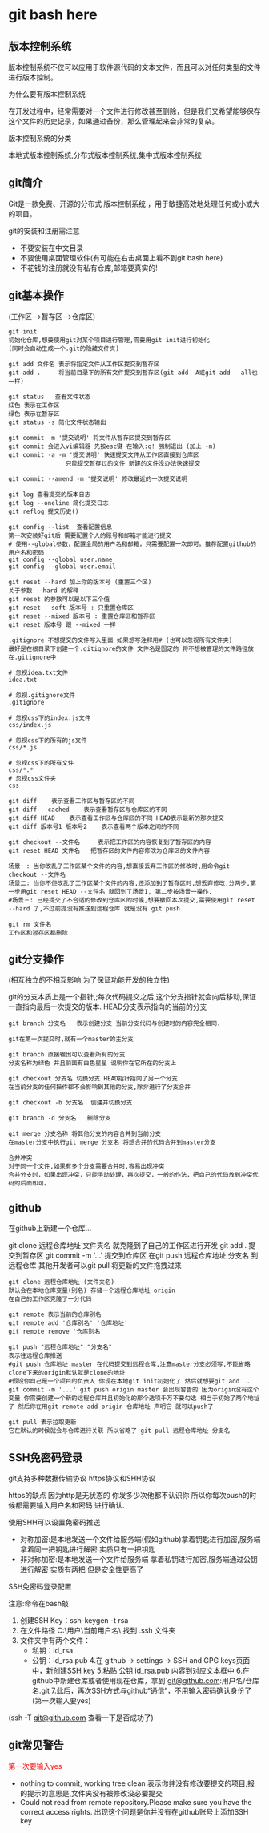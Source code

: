 # git bash here
## 版本控制系统

版本控制系统不仅可以应用于软件源代码的文本文件，而且可以对任何类型的文件进行版本控制。

为什么要有版本控制系统

在开发过程中，经常需要对一个文件进行修改甚至删除，但是我们又希望能够保存这个文件的历史记录，如果通过备份，那么管理起来会非常的复杂。

版本控制系统的分类

本地式版本控制系统,分布式版本控制系统,集中式版本控制系统



## git简介

Git是一款免费、开源的分布式 版本控制系统 ，用于敏捷高效地处理任何或小或大的项目。

git的安装和注册需注意

- 不要安装在中文目录
- 不要使用桌面管理软件(有可能在右击桌面上看不到git bash here)
- 不花钱的注册就没有私有仓库,邮箱要真实的!



## git基本操作

(工作区-->暂存区-->仓库区)

    git init
    初始化仓库,想要使用git对某个项目进行管理,需要用git init进行初始化
    (同时会自动生成一个.git的隐藏文件夹)

    git add 文件名 表示将指定文件从工作区提交到暂存区
    git add .	  将当前目录下的所有文件提交到暂存区(git add -A或git add --all也一样)

    git status   查看文件状态
    红色 表示在工作区
    绿色 表示在暂存区
    git status -s 简化文件状态输出

    git commit -m '提交说明' 将文件从暂存区提交到暂存区
    git commit 会进入vi编辑器 先按esc键 在输入:q! 强制退出 (加上 -m)
    git commit -a -m '提交说明' 快速提交文件从工作区直接到仓库区
    				只能提交暂存过的文件 新建的文件没办法快速提交
    				
    git commit --amend -m '提交说明' 修改最近的一次提交说明

    git log 查看提交的版本日志
    git log --oneline 简化提交日志
    git reflog 提交历史()

    git config --list  查看配置信息
    第一次安装好git后 需要配置个人的账号和邮箱才能进行提交
    # 使用--global参数，配置全局的用户名和邮箱，只需要配置一次即可。推荐配置github的用户名和密码
    git config --global user.name
    git config --global user.email

    git reset --hard 加上你的版本号 (重置三个区)
    关于参数 --hard 的解释
    git reset 的参数可以是以下三个值
    git reset --soft 版本号 : 只重置仓库区
    git reset --mixed 版本号 : 重置仓库区和暂存区
    git reset 版本号 跟 --mixed 一样

    .gitignore 不想提交的文件写入里面 如果想写注释用# (也可以忽视所有文件夹)
    最好是在根目录下创建一个.gitignore的文件 文件名是固定的 将不想被管理的文件路径放在.gitignore中
    
    # 忽视idea.txt文件
    idea.txt
    
    # 忽视.gitignore文件
    .gitignore
    
    # 忽视css下的index.js文件
    css/index.js
    
    # 忽视css下的所有的js文件
    css/*.js
    
    # 忽视css下的所有文件
    css/*.*
    # 忽视css文件夹
    css

    git diff    表示查看工作区与暂存区的不同
    git diff --cached    表示查看暂存区与仓库区的不同
    git diff HEAD    表示查看工作区与仓库区的不同 HEAD表示最新的那次提交
    git diff 版本号1 版本号2    表示查看两个版本之间的不同

    git checkout --文件名	   表示把工作区的内容恢复到了暂存区的内容
    git reset HEAD 文件名   把暂存区的文件内容修改为仓库区的文件内容
    
    场景一: 当你改乱了工作区某个文件的内容,想直接丢弃工作区的修改时,用命令git checkout --文件名
    场景二: 当你不但改乱了工作区某个文件的内容,还添加到了暂存区时,想丢弃修改,分两步,第一步用git reset HEAD --文件名 就回到了场景1, 第二步按场景一操作.
    #场景三: 已经提交了不合适的修改到仓库区的时候,想要撤回本次提交,需要使用git reset --hard 了,不过前提没有推送到远程仓库 就是没有 git push 

    git rm 文件名
    工作区和暂存区都删除



## git分支操作

(相互独立的不相互影响 为了保证功能开发的独立性)

git的分支本质上是一个指针,;每次代码提交之后,这个分支指针就会向后移动,保证一直指向最后一次提交的版本. HEAD分支表示指向的当前的分支

    git branch 分支名   表示创建分支 当前分支代码与创建时的内容完全相同.
    
    git在第一次提交时,就有一个master的主分支
    
    git branch 直接输出可以查看所有的分支
    分支名称为绿色 并且前面有白色星星 说明你在它所在的分支上

    git checkout 分支名 切换分支 HEAD指针指向了另一个分支
    在当前分支的任何操作都不会影响到其他的分支,除非进行了分支合并

    git checkout -b 分支名  创建并切换分支

    git branch -d 分支名   删除分支

    git merge 分支名称 将其他分支的内容合并到当前分支
    在master分支中执行git merge 分支名 将想合并的代码合并到master分支
    
    合并冲突
    对于同一个文件,如果有多个分支需要合并时,容易出现冲突
    合并分支时，如果出现冲突，只能手动处理，再次提交，一般的作法，把自己的代码放到冲突代码的后面即可。

    





## github

在github上新建一个仓库...

git clone 远程仓库地址 文件夹名 就克隆到了自己的工作区进行开发 git add . 提交到暂存区 git commit -m '...' 提交到仓库区  在git push 远程仓库地址 分支名 到远程仓库  其他开发者可以git pull 将更新的文件拖拽过来



    git clone 远程仓库地址 (文件夹名)
    默认会在本地仓库变量(别名) 存储一个远程仓库地址 origin
    在自己的工作区克隆了一分代码

    git remote 表示当前的仓库别名
    git remote add '仓库别名' '仓库地址'
    git remote remove '仓库别名'

    git push "远程仓库地址" "分支名"
    表示往远程仓库推送
    #git push 仓库地址 master 在代码提交到远程仓库,注意master分支必须写,不能省略
    clone下来的origin默认就是clone的地址
    #假设你自己是一个项目的负责人 你现在本地git init初始化了 然后就想要git add  . git commit -m '...' git push origin master 会出现警告的 因为origin没有这个变量 你需要创建一个新的远程仓库并且初始化的那个选项千万不要勾选 相当于初始了两个地址了 然后你在用git remote add origin 仓库地址 声明它 就可以push了

    git pull 表示拉取更新
    它在默认的时候就会与仓库进行关联 所以省略了 git pull 远程仓库地址 分支名

## SSH免密码登录

git支持多种数据传输协议 https协议和SHH协议

https的缺点 因为http是无状态的 你发多少次他都不认识你 所以你每次push的时候都需要输入用户名和密码 进行确认.

使用SHH可以设置免密码推送

- 对称加密:是本地发送一个文件给服务端(假如github)拿着钥匙进行加密,服务端拿着同一把钥匙进行解密 实质只有一把钥匙
- 非对称加密:是本地发送一个文件给服务端 拿着私钥进行加密,服务端通过公钥进行解密 实质有两把 但是安全性更高了

SSH免密码登录配置

注意:命令在bash敲

1. 创建SSH Key：ssh-keygen -t rsa
2. 在文件路径 C:\用户\当前用户名\ 找到 .ssh 文件夹
3. 文件夹中有两个文件：
   - 私钥：id_rsa
   - 公钥：id_rsa.pub
   4.在 github -> settings -> SSH and GPG keys页面中，新创建SSH key
   5.粘贴 公钥 id_rsa.pub 内容到对应文本框中
   6.在github中新建仓库或者使用现在仓库，拿到`git@github.com:用户名/仓库名.git
   7.此后，再次SSH方式与github“通信”，不用输入密码确认身份了(第一次输入要yes)

(ssh -T git@github.com 查看一下是否成功了)



## git常见警告

<span style="color:red">第一次要输入yes</span>

- nothing to commit, working tree clean
  表示你并没有修改要提交的项目,报的提示的意思是,文件夹没有被修改没必要提交
- Could not read from remote repository.Please make sure you have the correct access rights.
  出现这个问题是你并没有在github账号上添加SSH key
